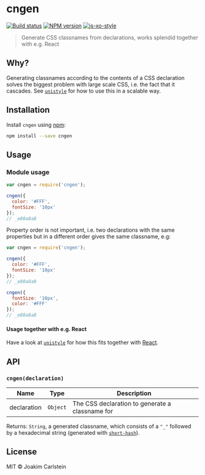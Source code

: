 # cngen

[![Build status][travis-image]][travis-url] [![NPM version][npm-image]][npm-url] [![js-xo-style][codestyle-image]][codestyle-url]

> Generate CSS classnames from declarations, works splendid together with e.g. React

## Why?

Generating classnames according to the contents of a CSS declaration solves the biggest problem with large scale CSS, i.e. the fact that it cascades. See [`unistyle`](https://www.npmjs.com/package/unistyle) for how to use this in a scalable way.

## Installation

Install `cngen` using [npm](https://www.npmjs.com/):

```bash
npm install --save cngen
```

## Usage

### Module usage

```javascript
var cngen = require('cngen');

cngen({
  color: '#FFF',
  fontSize: '10px'
});
// _e80a8a8
```

Property order is not important, i.e. two declarations with the same properties but in a different order gives the same classname, e.g:

```javascript
var cngen = require('cngen');

cngen({
  color: '#FFF',
  fontSize: '10px'
});
// _e80a8a8

cngen({
  fontSize: '10px',
  color: '#FFF'
});
// _e80a8a8
```

#### Usage together with e.g. React

Have a look at [`unistyle`](https://www.npmjs.com/package/unistyle) for how this fits together with [React](http://facebook.github.io/react/).


## API

### `cngen(declaration)`

| Name | Type | Description |
|------|------|-------------|
| declaration | `Object` | The CSS declaration to generate a classname for |

Returns: `String`, a generated classname, which consists of a `"_"` followed by a hexadecimal string (generated with [`short-hash`](https://www.npmjs.com/package/short-hash)).

## License

MIT © Joakim Carlstein

[npm-url]: https://npmjs.org/package/cngen
[npm-image]: https://badge.fury.io/js/cngen.svg
[travis-url]: https://travis-ci.org/joakimbeng/cngen
[travis-image]: https://travis-ci.org/joakimbeng/cngen.svg?branch=master
[codestyle-url]: https://github.com/sindresorhus/xo
[codestyle-image]: https://img.shields.io/badge/code%20style-xo-brightgreen.svg?style=flat
